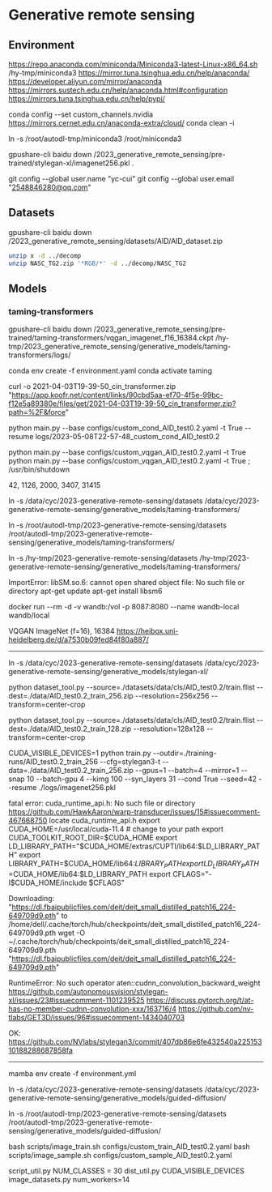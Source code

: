 # Generative remote sensing


## Environment

https://repo.anaconda.com/miniconda/Miniconda3-latest-Linux-x86_64.sh
/hy-tmp/miniconda3
https://mirror.tuna.tsinghua.edu.cn/help/anaconda/
https://developer.aliyun.com/mirror/anaconda
https://mirrors.sustech.edu.cn/help/anaconda.html#configuration
https://mirrors.tuna.tsinghua.edu.cn/help/pypi/

conda config --set custom_channels.nvidia https://mirrors.cernet.edu.cn/anaconda-extra/cloud/
conda clean -i

ln -s /root/autodl-tmp/miniconda3 /root/miniconda3

gpushare-cli baidu down /2023_generative_remote_sensing/pre-trained/stylegan-xl/imagenet256.pkl .

git config --global user.name "yc-cui"
git config --global user.email "2548846280@qq.com"
## Datasets

gpushare-cli baidu down /2023_generative_remote_sensing/datasets/AID/AID_dataset.zip


```bash
unzip x -d ../decomp
unzip NASC_TG2.zip '*RGB/*' -d ../decomp/NASC_TG2
```

## Models


### taming-transformers

gpushare-cli baidu down /2023_generative_remote_sensing/pre-trained/taming-transformers/vqgan_imagenet_f16_16384.ckpt /hy-tmp/2023_generative_remote_sensing/generative_models/taming-transformers/logs/

conda env create -f environment.yaml
conda activate taming

curl -o 2021-04-03T19-39-50_cin_transformer.zip "https://app.koofr.net/content/links/90cbd5aa-ef70-4f5e-99bc-f12e5a89380e/files/get/2021-04-03T19-39-50_cin_transformer.zip?path=%2F&force"




python main.py --base configs/custom_cond_AID_test0.2.yaml -t True --resume logs/2023-05-08T22-57-48_custom_cond_AID_test0.2

python main.py --base configs/custom_vqgan_AID_test0.2.yaml -t True 
python main.py --base configs/custom_vqgan_AID_test0.2.yaml -t True ;  /usr/bin/shutdown   

42, 1126, 2000, 3407, 31415


ln -s /data/cyc/2023-generative-remote-sensing/datasets /data/cyc/2023-generative-remote-sensing/generative_models/taming-transformers/


ln -s /root/autodl-tmp/2023-generative-remote-sensing/datasets /root/autodl-tmp/2023-generative-remote-sensing/generative_models/taming-transformers/


ln -s /hy-tmp/2023-generative-remote-sensing/datasets /hy-tmp/2023-generative-remote-sensing/generative_models/taming-transformers/

ImportError: libSM.so.6: cannot open shared object file: No such file or directory
apt-get update
apt-get install libsm6



docker run --rm -d -v wandb:/vol -p 8087:8080  --name wandb-local wandb/local

VQGAN ImageNet (f=16), 16384
https://heibox.uni-heidelberg.de/d/a7530b09fed84f80a887/

------------------------------------------------------------------------------------


ln -s /data/cyc/2023-generative-remote-sensing/datasets /data/cyc/2023-generative-remote-sensing/generative_models/stylegan-xl/


python dataset_tool.py --source=./datasets/data/cls/AID_test0.2/train.flist --dest=./data/AID_test0.2_train_256.zip --resolution=256x256 --transform=center-crop


python dataset_tool.py --source=./datasets/data/cls/AID_test0.2/train.flist --dest=./data/AID_test0.2_train_128.zip --resolution=128x128 --transform=center-crop

CUDA_VISIBLE_DEVICES=1 python train.py --outdir=./training-runs/AID_test0.2_train_256 --cfg=stylegan3-t --data=./data/AID_test0.2_train_256.zip --gpus=1 --batch=4 --mirror=1 --snap 10 --batch-gpu 4 --kimg 100 --syn_layers 31 --cond True --seed=42 --resume ./logs/imagenet256.pkl

fatal error: cuda_runtime_api.h: No such file or directory
https://github.com/HawkAaron/warp-transducer/issues/15#issuecomment-467668750
locate cuda_runtime_api.h
export CUDA_HOME=/usr/local/cuda-11.4 # change to your path
export CUDA_TOOLKIT_ROOT_DIR=$CUDA_HOME
export LD_LIBRARY_PATH="$CUDA_HOME/extras/CUPTI/lib64:$LD_LIBRARY_PATH"
export LIBRARY_PATH=$CUDA_HOME/lib64:$LIBRARY_PATH
export LD_LIBRARY_PATH=$CUDA_HOME/lib64:$LD_LIBRARY_PATH
export CFLAGS="-I$CUDA_HOME/include $CFLAGS"


Downloading: "https://dl.fbaipublicfiles.com/deit/deit_small_distilled_patch16_224-649709d9.pth" to /home/dell/.cache/torch/hub/checkpoints/deit_small_distilled_patch16_224-649709d9.pth
wget -O ~/.cache/torch/hub/checkpoints/deit_small_distilled_patch16_224-649709d9.pth "https://dl.fbaipublicfiles.com/deit/deit_small_distilled_patch16_224-649709d9.pth"


RuntimeError: No such operator aten::cudnn_convolution_backward_weight
https://github.com/autonomousvision/stylegan-xl/issues/23#issuecomment-1101239525
https://discuss.pytorch.org/t/at-has-no-member-cudnn-convolution-xxx/163716/4
https://github.com/nv-tlabs/GET3D/issues/96#issuecomment-1434040703

OK: https://github.com/NVlabs/stylegan3/commit/407db86e6fe432540a22515310188288687858fa

------------------------------------------------------------------------------------


mamba env create -f environment.yml


ln -s /data/cyc/2023-generative-remote-sensing/datasets /data/cyc/2023-generative-remote-sensing/generative_models/guided-diffusion/


ln -s /root/autodl-tmp/2023-generative-remote-sensing/datasets /root/autodl-tmp/2023-generative-remote-sensing/generative_models/guided-diffusion/

bash scripts/image_train.sh configs/custom_train_AID_test0.2.yaml
bash scripts/image_sample.sh  configs/custom_sample_AID_test0.2.yaml


script_util.py NUM_CLASSES = 30
dist_util.py CUDA_VISIBLE_DEVICES
image_datasets.py num_workers=14